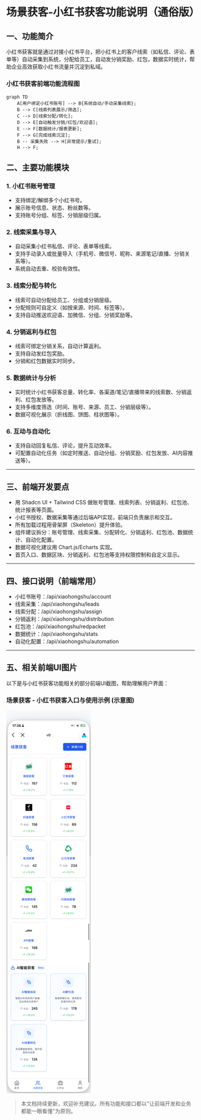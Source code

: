 # 场景获客-小红书获客功能说明（通俗版）

## 一、功能简介
小红书获客就是通过对接小红书平台，把小红书上的客户线索（如私信、评论、表单等）自动采集到系统，分配给员工，自动发分销奖励、红包，数据实时统计，帮助企业高效获取小红书流量并沉淀到私域。

### 小红书获客前端功能流程图

```mermaid
graph TD
    A[用户绑定小红书账号] --> B{系统自动/手动采集线索};
    B --> C[线索列表展示/筛选];
    C --> D[线索分配/转化];
    D --> E[自动触发分销/红包/欢迎语];
    E --> F[数据统计/报表更新];
    F --> G[完成线索沉淀];
    B -- 采集失败 --> H[异常提示/重试];
    H --> F;
```

## 二、主要功能模块

### 1. 小红书账号管理
- 支持绑定/解绑多个小红书号。
- 展示账号信息、状态、粉丝数等。
- 支持账号分组、标签、分销层级归属。

### 2. 线索采集与导入
- 自动采集小红书私信、评论、表单等线索。
- 支持手动录入或批量导入（手机号、微信号、昵称、来源笔记/直播、分销关系等）。
- 系统自动去重、校验有效性。

### 3. 线索分配与转化
- 线索可自动分配给员工、分组或分销层级。
- 分配规则可自定义（如按来源、时间、标签等）。
- 支持自动推送欢迎语、加微信、分组、分销奖励等。

### 4. 分销返利与红包
- 线索可绑定分销关系，自动计算返利。
- 支持自动发红包奖励。
- 分销和红包数据实时同步。

### 5. 数据统计与分析
- 实时统计小红书获客总量、转化率、各渠道/笔记/直播带来的线索数、分销返利、红包发放等。
- 支持多维度筛选（时间、账号、来源、员工、分销层级等）。
- 数据可视化展示（折线图、饼图、柱状图等）。

### 6. 互动与自动化
- 支持自动回复私信、评论，提升互动效率。
- 可配置自动化任务（如定时推送、自动分组、分销奖励、红包发放、AI内容推送等）。

---

## 三、前端开发要点
- 用 Shadcn UI + Tailwind CSS 做账号管理、线索列表、分销返利、红包池、统计报表等页面。
- 小红书授权、数据采集等通过后端API实现，前端只负责展示和交互。
- 所有加载过程用骨架屏（Skeleton）提升体验。
- 组件建议拆分：账号管理、线索采集、分配转化、分销返利、红包池、数据统计、自动化配置。
- 数据可视化建议用 Chart.js/Echarts 实现。
- 首页入口、数据区块、分销返利、红包池等支持权限控制和自定义显示。

---

## 四、接口说明（前端常用）
- 小红书账号：/api/xiaohongshu/account
- 线索采集：/api/xiaohongshu/leads
- 线索分配：/api/xiaohongshu/assign
- 分销返利：/api/xiaohongshu/distribution
- 红包池：/api/xiaohongshu/redpacket
- 数据统计：/api/xiaohongshu/stats
- 自动化配置：/api/xiaohongshu/automation

---

## 五、相关前端UI图片

以下是与小红书获客功能相关的部分前端UI截图，帮助理解用户界面：

### 场景获客 - 小红书获客入口与使用示例 (示意图)

![场景获客](../4、前端/UI/场景获客.png)

> 本文档持续更新，欢迎补充建议。所有功能和接口都以"让前端开发和业务都能一眼看懂"为原则。 